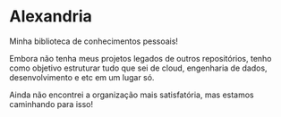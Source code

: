 # Alexandria

Minha biblioteca de conhecimentos pessoais!

Embora não tenha meus projetos legados de outros repositórios, tenho como objetivo estruturar tudo que sei de cloud, engenharia de dados, desenvolvimento e etc em um lugar só.

Ainda não encontrei a organização mais satisfatória, mas estamos caminhando para isso!